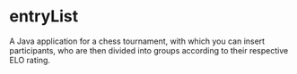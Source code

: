 # entryList
A Java application for a chess tournament, with which you can insert participants, who are then divided into groups according to their respective ELO rating.
